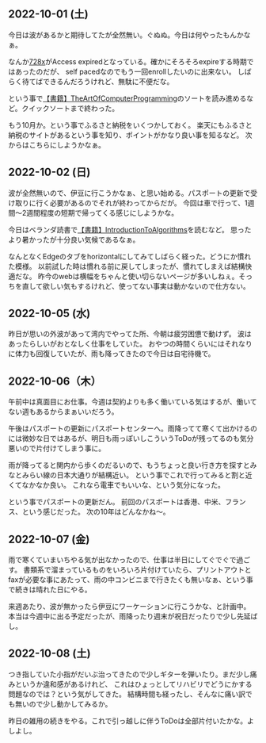 ## 2022-10-01 (土)

今日は波があるかと期待してたが全然無い。ぐぬぬ。今日は何やったもんかなぁ。

なんか[728x](728x.md)がAccess expiredとなっている。確かにそろそろexpireする時期ではあったのだが、
self pacedなのでもう一回enrollしたいのに出来ない。
しばらく待てばできるんだろうけれど、無駄に不便だな。

という事で[【書籍】TheArtOfComputerProgramming](【書籍】TheArtOfComputerProgramming.md)のソートを読み進めるなど。クイックソートまで終わった。

もう10月か。という事でふるさと納税をいくつかしておく。
楽天にもふるさと納税のサイトがあるという事を知り、ポイントがかなり良い事を知るなど。
次からはこちらにしようかなぁ。

## 2022-10-02 (日)

波が全然無いので、伊豆に行こうかなぁ、と思い始める。パスポートの更新で受け取りに行く必要があるのでそれが終わってからだが。
今回は車で行って、1週間〜2週間程度の短期で帰ってくる感じにしようかな。

今日はベランダ読書で[【書籍】IntroductionToAlgorithms](【書籍】IntroductionToAlgorithms.md)を読むなど。
思ったより暑かったが十分良い気候であるなぁ。

なんとなくEdgeのタブをhorizontalにしてみてしばらく経った。どうにか慣れた模様。
以前試した時は慣れる前に戻してしまったが、慣れてしまえば結構快適だな。
昨今のwebは横幅をちゃんと使い切らないページが多いしねぇ。そっちを直して欲しい気もするけれど、使ってない事実は動かないので仕方ない。

## 2022-10-05 (水)

昨日が思いの外波があって湾内でやってた所、今朝は疲労困憊で動けず。
波はあったらしいがおとなしく仕事をしていた。
おやつの時間くらいにはそれなりに体力も回復していたが、雨も降ってきたので今日は自宅待機で。

## 2022-10-06（木）

午前中は真面目にお仕事。今週は契約よりも多く働いている気はするが、働いてない週もあるからまぁいいだろう。

午後はパスポートの更新にパスポートセンターへ。雨降ってて寒くて出かけるのには微妙な日ではあるが、明日も雨っぽいしこういうToDoが残ってるのも気分悪いので片付けてしまう事に。

雨が降ってると関内から歩くのだるいので、もうちょっと良い行き方を探すとみなとみらい線の日本大通りが結構近い。
という事でこれで行ってみると割と近くてなかなか良い。
これなら電車でもいいな、という気分になった。

という事でパスポートの更新だん。
前回のパスポートは香港、中米、フランス、という感じだった。
次の10年はどんなかね〜。

## 2022-10-07 (金)

雨で寒くていまいちやる気が出なかったので、仕事は半日にしてぐでぐで過ごす。
書類系で溜まっているものをいろいろ片付けていたら、プリントアウトとfaxが必要な事にあたって、雨の中コンビニまで行きたくも無いなぁ、という事で続きは晴れた日にやる。

来週あたり、波が無かったら伊豆にワーケーションに行こうかな、と計画中。
本当は今週中に出る予定だったが、雨降ったり週末が祝日だったりで少し先延ばし。

## 2022-10-08 (土)

つき指していた小指がだいぶ治ってきたので少しギターを弾いたり。まだ少し痛みというか違和感があるけれど、
これはひょっとしてリハビリでどうにかする問題なのでは？という気がしてきた。
結構時間も経ったし、そんなに痛い訳でも無いので少し動かしてみるか。

昨日の雑用の続きをやる。これで引っ越しに伴うToDoは全部片付いたかな。よしよし。